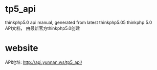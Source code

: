 # tp5_api
thinkphp5.0 api manual, generated from latest thinkphp5.05 
thinkphp 5.0 API文档， 由最新官方thinkphp5.0创建

# website
API地址: http://api.yunnan.ws/tp5_api/